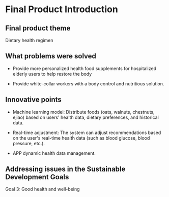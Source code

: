 # Final Product Introduction


## Final product theme

Dietary health regimen
## What problems were solved

* Provide more personalized health food supplements for hospitalized elderly users to help restore the body

* Provide white-collar workers with a body control and nutritious solution.

## Innovative points

* Machine learning model: Distribute foods (oats, walnuts, chestnuts, ejiao) based on users' health data, dietary preferences, and historical data.

* Real-time adjustment: The system can adjust recommendations based on the user's real-time health data (such as blood glucose, blood pressure, etc.).

* APP dynamic health data management.

## Addressing issues in the Sustainable Development Goals

Goal 3: Good health and well-being


